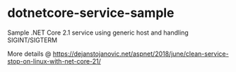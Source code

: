 # dotnetcore-service-sample
Sample .NET Core 2.1 service using generic host and handling SIGINT/SIGTERM

More details @ https://dejanstojanovic.net/aspnet/2018/june/clean-service-stop-on-linux-with-net-core-21/
